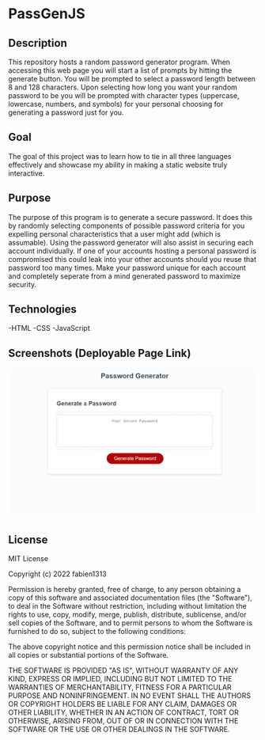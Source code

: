 # PassGenJS

## Description

This repository hosts a random password generator program. When accessing this web page you will start a list of prompts by hitting the generate button. You will be prompted to select a password length between 8 and 128 characters. Upon selecting how long you want your random password to be you will be prompted with character types (uppercase, lowercase, numbers, and symbols) for your personal choosing for generating a password just for you. 


## Goal

The goal of this project was to learn how to tie in all three languages effectively and showcase my ability in making a static website truly interactive. 

## Purpose

The purpose of this program is to generate a secure password. It does this by randomly selecting components of possible password criteria for you expelling personal characteristics that a user might add (which is assumable). Using the password generator will also assist in securing each account individually. If one of your accounts hosting a personal password is compromised this could leak into your other accounts should you reuse that password too many times. Make your password unique for each account and completely seperate from a mind generated password to maximize security.


## Technologies

-HTML
-CSS
-JavaScript

## Screenshots (Deployable Page Link)



![](assets/images/passgenjs.png)



## License

MIT License

Copyright (c) 2022 fabien1313

Permission is hereby granted, free of charge, to any person obtaining a copy
of this software and associated documentation files (the "Software"), to deal
in the Software without restriction, including without limitation the rights
to use, copy, modify, merge, publish, distribute, sublicense, and/or sell
copies of the Software, and to permit persons to whom the Software is
furnished to do so, subject to the following conditions:

The above copyright notice and this permission notice shall be included in all
copies or substantial portions of the Software.

THE SOFTWARE IS PROVIDED "AS IS", WITHOUT WARRANTY OF ANY KIND, EXPRESS OR
IMPLIED, INCLUDING BUT NOT LIMITED TO THE WARRANTIES OF MERCHANTABILITY,
FITNESS FOR A PARTICULAR PURPOSE AND NONINFRINGEMENT. IN NO EVENT SHALL THE
AUTHORS OR COPYRIGHT HOLDERS BE LIABLE FOR ANY CLAIM, DAMAGES OR OTHER
LIABILITY, WHETHER IN AN ACTION OF CONTRACT, TORT OR OTHERWISE, ARISING FROM,
OUT OF OR IN CONNECTION WITH THE SOFTWARE OR THE USE OR OTHER DEALINGS IN THE
SOFTWARE.